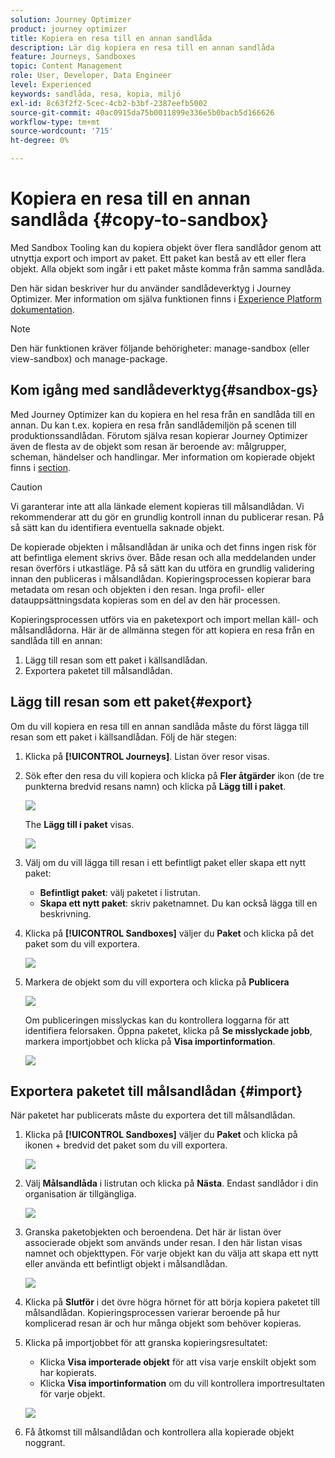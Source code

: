 ```yaml
---
solution: Journey Optimizer
product: journey optimizer
title: Kopiera en resa till en annan sandlåda
description: Lär dig kopiera en resa till en annan sandlåda
feature: Journeys, Sandboxes
topic: Content Management
role: User, Developer, Data Engineer
level: Experienced
keywords: sandlåda, resa, kopia, miljö
exl-id: 8c63f2f2-5cec-4cb2-b3bf-2387eefb5002
source-git-commit: 40ac0915da75b0011899e336e5b0bacb5d166626
workflow-type: tm+mt
source-wordcount: '715'
ht-degree: 0%

---
```


# Kopiera en resa till en annan sandlåda {#copy-to-sandbox}

<!--
>[!CONTEXTUALHELP]
>id="ajo_journey_copy_main"
>title="Copy a journey to another sandbox"
>abstract="Journey Optimizer allows you to copy an entire journey from one sandbox to another. For example, you can copy a journey from the Stage sandbox environment to your Production sandbox. In addition to the Journey itself, Journey Optimizer also copies most of the objects the journey depends on."

>[!CONTEXTUALHELP]
>id="ajo_journey_copy_sandbox_details"
>title="Sandbox details"
>abstract="Select the destination sandbox you want to copy the journey to. Only sandboxes within your organization are available."

>[!CONTEXTUALHELP]
>id="ajo_journey_copy_object_details"
>title="Object details"
>abstract="This is the journey you are going to copy."

>[!CONTEXTUALHELP]
>id="ajo_journey_copy_dependent_objects"
>title="Dependent objects"
>abstract="This is the list of associated objects used in the journey. This list displays the name, the object type, as well as the internal Journey Optimizer ID."
-->

Med Sandbox Tooling kan du kopiera objekt över flera sandlådor genom att utnyttja export och import av paket. Ett paket kan bestå av ett eller flera objekt. Alla objekt som ingår i ett paket måste komma från samma sandlåda.

Den här sidan beskriver hur du använder sandlådeverktyg i Journey Optimizer. Mer information om själva funktionen finns i [Experience Platform dokumentation](https://experienceleague.adobe.com/docs/experience-platform/sandbox/ui/sandbox-tooling.html).

>[!NOTE]
>
>Den här funktionen kräver följande behörigheter: manage-sandbox (eller view-sandbox) och manage-package.

## Kom igång med sandlådeverktyg{#sandbox-gs}

Med Journey Optimizer kan du kopiera en hel resa från en sandlåda till en annan. Du kan t.ex. kopiera en resa från sandlådemiljön på scenen till produktionssandlådan. Förutom själva resan kopierar Journey Optimizer även de flesta av de objekt som resan är beroende av: målgrupper, scheman, händelser och handlingar. Mer information om kopierade objekt finns i [section](https://experienceleague.adobe.com/docs/experience-platform/sandbox/ui/sandbox-tooling.html#abobe-journey-optimizer-objects).

>[!CAUTION]
>
>Vi garanterar inte att alla länkade element kopieras till målsandlådan. Vi rekommenderar att du gör en grundlig kontroll innan du publicerar resan. På så sätt kan du identifiera eventuella saknade objekt.

De kopierade objekten i målsandlådan är unika och det finns ingen risk för att befintliga element skrivs över. Både resan och alla meddelanden under resan överförs i utkastläge. På så sätt kan du utföra en grundlig validering innan den publiceras i målsandlådan. Kopieringsprocessen kopierar bara metadata om resan och objekten i den resan. Inga profil- eller datauppsättningsdata kopieras som en del av den här processen.

Kopieringsprocessen utförs via en paketexport och import mellan käll- och målsandlådorna. Här är de allmänna stegen för att kopiera en resa från en sandlåda till en annan:

1. Lägg till resan som ett paket i källsandlådan.
1. Exportera paketet till målsandlådan.

## Lägg till resan som ett paket{#export}

Om du vill kopiera en resa till en annan sandlåda måste du först lägga till resan som ett paket i källsandlådan. Följ de här stegen:

1. Klicka på **[!UICONTROL Journeys]**. Listan över resor visas.

1. Sök efter den resa du vill kopiera och klicka på **Fler åtgärder** ikon (de tre punkterna bredvid resans namn) och klicka på **Lägg till i paket**.

   ![](assets/journey-sandbox1.png)

   The **Lägg till i paket** visas.

   ![](assets/journey-sandbox2.png)

1. Välj om du vill lägga till resan i ett befintligt paket eller skapa ett nytt paket:

   * **Befintligt paket**: välj paketet i listrutan.
   * **Skapa ett nytt paket**: skriv paketnamnet. Du kan också lägga till en beskrivning.

1. Klicka på **[!UICONTROL Sandboxes]** väljer du **Paket** och klicka på det paket som du vill exportera.

   ![](assets/journey-sandbox3.png)

1. Markera de objekt som du vill exportera och klicka på **Publicera**

   ![](assets/journey-sandbox4.png)

   Om publiceringen misslyckas kan du kontrollera loggarna för att identifiera felorsaken. Öppna paketet, klicka på **Se misslyckade jobb**, markera importjobbet och klicka på **Visa importinformation**.

   ![](assets/journey-sandbox9.png)

## Exportera paketet till målsandlådan {#import}

När paketet har publicerats måste du exportera det till målsandlådan.

1. Klicka på **[!UICONTROL Sandboxes]** väljer du **Paket** och klicka på ikonen + bredvid det paket som du vill exportera.

   ![](assets/journey-sandbox5.png)

1. Välj **Målsandlåda** i listrutan och klicka på **Nästa**. Endast sandlådor i din organisation är tillgängliga.

   ![](assets/journey-sandbox6.png)

1. Granska paketobjekten och beroendena. Det här är listan över associerade objekt som används under resan. I den här listan visas namnet och objekttypen. För varje objekt kan du välja att skapa ett nytt eller använda ett befintligt objekt i målsandlådan.

   ![](assets/journey-sandbox7.png)

1. Klicka på **Slutför** i det övre högra hörnet för att börja kopiera paketet till målsandlådan. Kopieringsprocessen varierar beroende på hur komplicerad resan är och hur många objekt som behöver kopieras.

1. Klicka på importjobbet för att granska kopieringsresultatet:

   * Klicka **Visa importerade objekt** för att visa varje enskilt objekt som har kopierats.
   * Klicka **Visa importinformation** om du vill kontrollera importresultaten för varje objekt.

   ![](assets/journey-sandbox8.png)

1. Få åtkomst till målsandlådan och kontrollera alla kopierade objekt noggrant.
